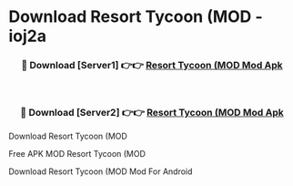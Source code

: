 # Download Resort Tycoon (MOD - ioj2a



<div align="center">
<h3>🔴 Download [Server1] 👉👉 <a href="https://momento.my/?title=Resort_Tycoon_(MOD">Resort Tycoon (MOD Mod Apk</a></h3><br>

<h3>🔴 Download [Server2] 👉👉 <a href="https://momento.my/?title=Resort_Tycoon_(MOD">Resort Tycoon (MOD Mod Apk</a></h3>
</div>



Download Resort Tycoon (MOD 

Free APK MOD Resort Tycoon (MOD 

Download Resort Tycoon (MOD Mod For Android
